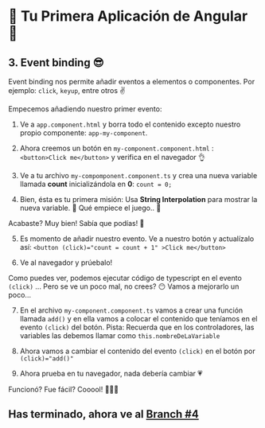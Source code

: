 # 🌟 Tu Primera Aplicación de Angular 🌟

## 3. Event binding 😎

Event binding nos permite añadir eventos a elementos o componentes. Por ejemplo: `click`, `keyup`, entre otros ✌️

Empecemos añadiendo nuestro primer evento:

1. Ve a `app.component.html` y borra todo el contenido excepto nuestro propio componente: `app-my-component`.

2. Ahora creemos un botón en `my-component.component.html` : `<button>Click me</button>` y verifica en el navegador 👌

3. Ve a tu archivo `my-compomponent.component.ts` y crea una nueva variable llamada **count** inicializándola en **0**: `count = 0;`

4. Bien, ésta es tu primera misión: Usa **String Interpolation** para mostrar la nueva variable. 🤡 Qué empiece el juego.. 🤡

Acabaste? Muy bien! Sabía que podías! 💪

5. Es momento de añadir nuestro evento. Ve a nuestro botón y actualízalo así: `<button (click)="count = count + 1" >Click me</button>`

6. Ve al navegador y prúebalo!

Como puedes ver, podemos ejecutar código de typescript en el evento `(click)` ... Pero se ve un poco mal, no crees? :no_mouth:
Vamos a mejorarlo un poco...

7. En el archivo `my-component.component.ts` vamos a crear una función llamada `add()` y en ella vamos a colocar el contenido que teníamos en el evento `(click)` del botón. 
Pista: Recuerda que en los controladores, las variables las debemos llamar como `this.nombreDeLaVariable`

8. Ahora vamos a cambiar el contenido del evento `(click)` en el botón por `(click)="add()"`

9. Ahora prueba en tu navegador, nada debería cambiar :heartpulse:

Funcionó? Fue fácil? Cooool! 🎉🎉🎉

## Has terminado, ahora ve al [Branch #4](https://github.com/angular-medellin/learn/tree/4)
